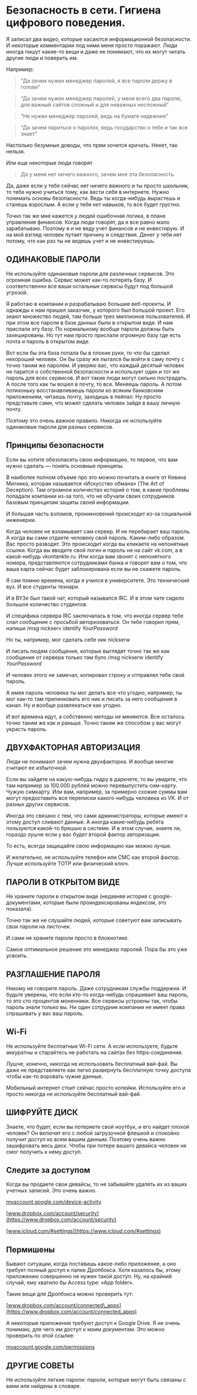 # Безопасность в сети. Гигиена цифрового поведения.
Я записал два видео, которые касаются информационной безопасности. И некоторые комментарии под ними меня просто поражают. Люди иногда пишут какие-то вещи и даже не понимают, что их могут читать другие люди и поверить им.

Например:

> “Да зачем нужен менеджер паролей, я все пароли держу в голове”

> “Да зачем нужен менеджер паролей, у меня всего два пароля, для важный сайтов сложный и для неважных несложный”

> “Не нужен менеджер паролей, ведь на бумаге надежнее”

> “Да зачем париться о паролях, ведь государство о тебе и так все знает”

Настолько безумные доводы, что прям хочется кричать. Нееет, так нельзя.

Или еще некоторые люди говорят

> Да у меня нет ничего важного, зачем мне эта безопасность

Да, даже если у тебя сейчас нет ничего важного и ты просто школьник, то тебе нужно учиться тому, как вести себя в интернете. Нужно понимать основы безопасности. Ведь ты когда-нибудь вырастешь и станешь взрослым. А если у тебя нет навыков, то все будет грустно.

Точно так же мне кажется у людей ошибочная логика, в плане управления финансов. Когда люди говорят, да я все равно мало зарабатываю. Поэтому я и не веду учет финансов и не инвестирую. И на мой взгляд человек путает причину и следствия. Денег у тебя нет потому, что как раз ты не ведешь учет и не инвестируешь.

ОДИНАКОВЫЕ ПАРОЛИ
-----------------

Не используйте одинаковые пароли для различных сервисов. Это огромная ошибка. Сервис может как-то потерять базу. И соответственно все ваши остальные сервисы будут под большой угрозой.

Я работаю в компании и разрабатываю большие веб-проекты. И однажды к нам пришел заказчик, у которого был большой проект. Его знают множество людей, там больше трех миллионов пользователей. И при этом все пароли в базе данных были в открытом виде. И нам прислали эту базу. По нормальному вообще пароли должны быть захешированы. Но тут нам просто прислали огромную базу где есть почта и пароль в открытом виде.

Вот если бы эта база попала бы в плохие руки, то что бы сделал нехороший человек. Он бы сразу же пытался бы войти в саму почту с точно таким же паролем. И уверяю вас, что каждый десятый человек не парится о собственной безопасности и использует один и тот же пароль для всех сервисов. И вот такие люди могут сильно пострадать. А после того как ты вошел в почту, то все. Меняешь пароль. А потом потихоньку восстанавливаешь пароли ко всяким банковским приложениям, читаешь почту, заходишь в пейпал. Ну просто представьте сами, что может сделать человек зайдя в вашу личную почту.

Поэтому это очень важное правило. Никогда не используйте одинаковые пароли для разных сервисов.

Принципы безопасности
---------------------

Если вы хотите обезопасить свою информацию, то первое, что вам нужно сделать — понять основные принципы.

В наиболее полном объеме про это можно почитать в книге от Кевина Митника, которая называется «Искусство обмана» (The Art of Deception). Там огромное количество историй о том, в какие проблемы попадали компании из-за того, что не обучали своих сотрудников базовым принципам защиты своей информации.

И большая часть взломов, проникновений происходит из-за социальной инженерии.

Когда человек не взламывает сам сервер. И не перебирает ваш пароль. А когда вы сами отдаете человеку свой пароль. Каким-либо образом. Вас просто разводят. Это происходит когда вы кликаете на непонятные ссылки. Когда вы вводите свой логин и пароль не на сайт vk.com, а в какой-нибудь vkontankte.ru. Или когда вам звонят с непонятного номера, представляются сотрудниками банка и говорят вам о том, что ваша карта сейчас будет заблокирована если вы не скажете пароль.

Я сам помню времена, когда я учился в университете. Это технический вуз. И все студенты технари.

И в ВУЗе был такой чат, который назывался IRC. И в этом чате сидело большое количество студентов.

И специфика сервера IRC заключалась в том, что иногда сервер тебе слал сообщение с просьбой авторизоваться. Он тебе говорил прям, напиши /msg nickserv identify _YourPassword_

Но ты, например, мог сделать себе ник nickserw

И писать людям сообщения, которые выглядят точно так же как сообщения от сервера только там було /msg nickserw identify _YourPassword_

И человек этого не замечал, копировал строку и отправлял тебе свой пароль.

А имея пароль человека ты мог делать все что угодно, например, ты мог как-то там прилинковать его ник и писать за него сообщения в канал. Ну и вообще развлекаться как угодно.

И вот времена идут, а собственно методы не меняются. Все осталось точно таким же как и раньше. Точно таким же способом у вас могут украсть пароль.

ДВУХФАКТОРНАЯ АВТОРИЗАЦИЯ
-------------------------

Люди не понимают зачем нужна двухфакторка. И вообще многие считают ее избыточной.

Если вы зайдете на какую-нибудь гидру в даркнете, то вы увидите, что там например за 100.000 рублей можно перевыпустить сим-карту. Чужую симкарту. Или вам, например, за примерно схожие суммы вам могут предоставить все переписки какого-нибудь человека из VK. И от разных других сервисов.

Иногда это связано с тем, что сами администраторы, которые имеют к этому доступ сливают данные. А иногда какие-нибудь ребята пользуются какой-то брешью в системе. И в этом случае, знаете ли, гораздо лушче если у вас будет второй фактор авторизации.

То есть, всегда защищайте свою информацию как можно лучше.

И желательно, не используйте телефон или СМС как второй фактор. Лучше используйте TOTP или физический ключ.

ПАРОЛИ В ОТКРЫТОМ ВИДЕ
----------------------

Не храните пароли в открытом виде (недавняя история с google-документами, которые были проиндексированы яндексом, это показала).

Точно так же не слушайте людей, которые советуют вам записывать свои пароли на листочек.

И сами не храните пароли просто в блокнотике.

Самое оптимальное решение это менеджер паролей. Пора бы это уже усвоить.

РАЗГЛАШЕНИЕ ПАРОЛЯ
------------------

Никому не говорите пароль. Даже сотрудникам службы поддержки. И будьте уверены, что если кто-то когда-нибудь спрашивает ваш пароль, то это сто процентов моненники. Все сервисы устроены так, чтобы пароль знали только вы. Ни один сотрудник компании не имеет права спрашивать у вас ваш пароль.

Wi-Fi
-----

Не используйте бесплатные Wi-Fi сети. А если используете, будьте аккуратны и старайтесь не работать на сайтах без https-соединения.

Лушче, конечно, никогда не использовать бесплатный вай-фай. Вы даже не представляете как легко развернуть бесплатную точку доступа чтобы как-то воровать чужие данные.

Мобильный интернет стоит сейчас просто копейки. Используйте его и просто никогда не используйте бесплатный вай-фай.

ШИФРУЙТЕ ДИСК
-------------

Знаете, что будет, если вы потеряете свой ноутбук, и его найдет плохой человек? Он включит его с любой загрузочной флешкой и спокойно получит доступ ко всем вашим данным. Поэтому очень важно зашифровать весь диск. Чтобы при потере вашего девайса человек не смог получить к нему доступ.

Следите за доступом
-------------------

Когда вы продаете свои девайсы, то не забывайте удалять их из ваших учетных записей. Это очень важно.

[myaccount.google.com/device-activity](https://myaccount.google.com/device-activity)

[www.dropbox.com/account/security](https://www.dropbox.com/account/security)

[www.icloud.com/#settings](https://www.icloud.com/#settings)

Пермишены
---------

Бывают ситуации, когда поставишь какое-либо приложение, а оно требует полный доступ к папке Дропбокса. Хотя казалось бы, этому приложению совершенно не нужен такой доступ. Ну, на крайний случай, ему хватило бы Access type: «App folder».

Такие вещи для Дропбокса можно проверить тут:

[www.dropbox.com/account/connected\_apps](https://www.dropbox.com/account/connected_apps)

А некоторые приложения требуют доступ к Google Drive. Я не очень понимаю, для чего им доступ к моим документам. Это можно проверить по этой ссылке:

[myaccount.google.com/permissions](https://myaccount.google.com/permissions)

ДРУГИЕ СОВЕТЫ
-------------

Не используйте легкие пароли: пароли, которые могут быть связаны с вами или найдены в словаре.